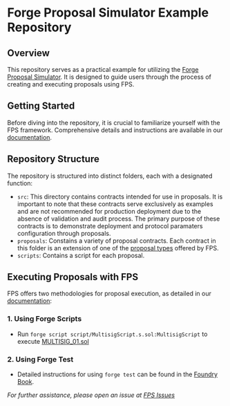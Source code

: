 # Forge Proposal Simulator Example Repository

## Overview
This repository serves as a practical example for utilizing the [Forge Proposal Simulator](https://github.com/solidity-labs-io/forge-proposal-simulator). It is designed to guide users through the process of creating and executing proposals using FPS.

## Getting Started
Before diving into the repository, it is crucial to familiarize yourself with the FPS framework. Comprehensive details and instructions are available in our [documentation](https://docs.soliditylabs.io/forge-proposal-simulator/).

## Repository Structure
The repository is structured into distinct folders, each with a designated function:

- `src`: This directory contains contracts intended for use in proposals. It is important to note that these contracts serve exclusively as examples and are not recommended for production deployment due to the absence of validation and audit process. The primary purpose of these contracts is to demonstrate deployment and protocol paramaters configuration through proposals.
- `proposals`: Constains a variety of proposal contracts. Each contract in this folder is an extension of one of the [proposal types](https://docs.soliditylabs.io/forge-proposal-simulator/guides/) offered by FPS.
- `scripts`: Contains a script for each proposal.


## Executing Proposals with FPS
FPS offers two methodologies for proposal execution, as detailed in our [documentation](https://docs.soliditylabs.io/forge-proposal-simulator/):

### 1. Using Forge Scripts
-  Run `forge script script/MultisigScript.s.sol:MultisigScript` to execute
   [MULTISIG_01.sol](proposals/MULTISIG_01.sol) 

### 2. Using Forge Test
- Detailed instructions for using `forge test` can be found in the [Foundry Book](https://book.getfoundry.sh/reference/forge/forge-test).

*For further assistance, please open an issue at [FPS Issues](https://github.com/solidity-labs-io/forge-proposal-simulator/issues/new)*
